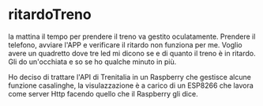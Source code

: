 # ritardoTreno

la mattina il tempo per prendere il treno va gestito oculatamente. Prendere il telefono, avviare l'APP e verificare il ritardo non funziona per me.
Voglio avere un quadretto dove tre led mi dicono se e di quanto il treno è in ritardo. Gli do un'occhiata e so se ho qualche minuto in più.

Ho deciso di trattare l'API di Trenitalia in un Raspberry che gestisce alcune funzione casalinghe, la visulazzazione è a carico di un ESP8266 che lavora come server Http facendo quello che il Raspberry gli dice.
